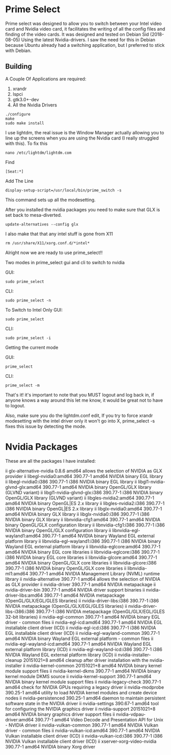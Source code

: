 # Prime Select

Prime select was designed to allow you to switch between your Intel video card and Nvidia video card, it facilitates the writing of all the config files and finding of the video cards.
It was designed and tested on Debian Sid (2018-08-05) Using the latest Nvidia-drivers.  I saw the need for this in Debian because Ubuntu already had a switching application, but I preferred to stick with Debian.

## Building
A Couple Of Applications are required:

1.  xrandr
2.  lspci
3.  gtk3.0+-dev
4.  All the Nvidia Drivers

```
./configure
make
sudo make install
```

I use lightdm, the real issue is the Window Manager actually allowing you to line up the screens when you are using the Nvidia card (I really struggled with this).  To fix this

```
nano /etc/lightdm/lightdm.com 

```
Find
```
[Seat:*]
```
Add The Line
```
display-setup-script=/usr/local/bin/prime_switch -s
```

This command sets up all the modesetting.

After you installed the nvidia packages you need to make sure that GLX is set back to mesa-diverted.

```
update-alternatives --config glx
```

I also make that that any intel stuff is gone from X11

```
rm /usr/share/X11/xorg.conf.d/*intel*
```

Alright now we are ready to use prime_select!!

Two modes in prime_select gui and cli to switch to nvidia

GUI:
```
sudo prime_select
```

CLI:
```
sudo prime_select -n
```

To Switch to Intel Only
GUI:
```
sudo prime_select
```

CLI:
```
sudo prime_select -i
```

Getting the current mode

GUI:
```
prime_select
```

CLI:
```
prime_select -m
```

That's it!  it's important to note that you MUST logout and log back in, if anyone knows a way around this let me know, it would be great not to have to logout.

Also, make sure you do the lightdm.conf edit, If you try to force xrandr modesetting with the intel driver only it won't go into X, prime_select -s fixes this issue by detecting the mode.

# Nvidia Packages
These are all the packages I have installed:

ii  glx-alternative-nvidia                0.8.6                                   amd64        allows the selection of NVIDIA as GLX provider
ii  libegl-nvidia0:amd64                  390.77-1                                amd64        NVIDIA binary EGL library
ii  libegl-nvidia0:i386                   390.77-1                                i386         NVIDIA binary EGL library
ii  libgl1-nvidia-glvnd-glx:amd64         390.77-1                                amd64        NVIDIA binary OpenGL/GLX library (GLVND variant)
ii  libgl1-nvidia-glvnd-glx:i386          390.77-1                                i386         NVIDIA binary OpenGL/GLX library (GLVND variant)
ii  libgles-nvidia2:amd64                 390.77-1                                amd64        NVIDIA binary OpenGL|ES 2.x library
ii  libgles-nvidia2:i386                  390.77-1                                i386         NVIDIA binary OpenGL|ES 2.x library
ii  libglx-nvidia0:amd64                  390.77-1                                amd64        NVIDIA binary GLX library
ii  libglx-nvidia0:i386                   390.77-1                                i386         NVIDIA binary GLX library
ii  libnvidia-cfg1:amd64                  390.77-1                                amd64        NVIDIA binary OpenGL/GLX configuration library
ii  libnvidia-cfg1:i386                   390.77-1                                i386         NVIDIA binary OpenGL/GLX configuration library
ii  libnvidia-egl-wayland1:amd64          390.77-1                                amd64        NVIDIA binary Wayland EGL external platform library
ii  libnvidia-egl-wayland1:i386           390.77-1                                i386         NVIDIA binary Wayland EGL external platform library
ii  libnvidia-eglcore:amd64               390.77-1                                amd64        NVIDIA binary EGL core libraries
ii  libnvidia-eglcore:i386                390.77-1                                i386         NVIDIA binary EGL core libraries
ii  libnvidia-glcore:amd64                390.77-1                                amd64        NVIDIA binary OpenGL/GLX core libraries
ii  libnvidia-glcore:i386                 390.77-1                                i386         NVIDIA binary OpenGL/GLX core libraries
ii  libnvidia-ml1:amd64                   390.77-1                                amd64        NVIDIA Management Library (NVML) runtime library
ii  nvidia-alternative                    390.77-1                                amd64        allows the selection of NVIDIA as GLX provider
ii  nvidia-driver                         390.77-1                                amd64        NVIDIA metapackage
ii  nvidia-driver-bin                     390.77-1                                amd64        NVIDIA driver support binaries
ii  nvidia-driver-libs:amd64              390.77-1                                amd64        NVIDIA metapackage (OpenGL/GLX/EGL/GLES libraries)
ii  nvidia-driver-libs:i386               390.77-1                                i386         NVIDIA metapackage (OpenGL/GLX/EGL/GLES libraries)
ii  nvidia-driver-libs-i386:i386          390.77-1                                i386         NVIDIA metapackage (OpenGL/GLX/EGL/GLES 32-bit libraries)
ii  nvidia-egl-common                     390.77-1                                amd64        NVIDIA binary EGL driver - common files
ii  nvidia-egl-icd:amd64                  390.77-1                                amd64        NVIDIA EGL installable client driver (ICD)
ii  nvidia-egl-icd:i386                   390.77-1                                i386         NVIDIA EGL installable client driver (ICD)
ii  nvidia-egl-wayland-common             390.77-1                                amd64        NVIDIA binary Wayland EGL external platform - common files
ii  nvidia-egl-wayland-icd:amd64          390.77-1                                amd64        NVIDIA Wayland EGL external platform library (ICD)
ii  nvidia-egl-wayland-icd:i386           390.77-1                                i386         NVIDIA Wayland EGL external platform library (ICD)
ii  nvidia-installer-cleanup              20151021+8                              amd64        cleanup after driver installation with the nvidia-installer
ii  nvidia-kernel-common                  20151021+8                              amd64        NVIDIA binary kernel module support files
ii  nvidia-kernel-dkms                    390.77-1                                amd64        NVIDIA binary kernel module DKMS source
ii  nvidia-kernel-support                 390.77-1                                amd64        NVIDIA binary kernel module support files
ii  nvidia-legacy-check                   390.77-1                                amd64        check for NVIDIA GPUs requiring a legacy driver
ii  nvidia-modprobe                       390.25-1                                amd64        utility to load NVIDIA kernel modules and create device nodes
ii  nvidia-persistenced                   390.25-1                                amd64        daemon to maintain persistent software state in the NVIDIA driver
ii  nvidia-settings                       390.67-1                                amd64        tool for configuring the NVIDIA graphics driver
ii  nvidia-support                        20151021+8                              amd64        NVIDIA binary graphics driver support files
ii  nvidia-vdpau-driver:amd64             390.77-1                                amd64        Video Decode and Presentation API for Unix - NVIDIA driver
ii  nvidia-vulkan-common                  390.77-1                                amd64        NVIDIA Vulkan driver - common files
ii  nvidia-vulkan-icd:amd64               390.77-1                                amd64        NVIDIA Vulkan installable client driver (ICD)
ii  nvidia-vulkan-icd:i386                390.77-1                                i386         NVIDIA Vulkan installable client driver (ICD)
ii  xserver-xorg-video-nvidia             390.77-1                                amd64        NVIDIA binary Xorg driver
